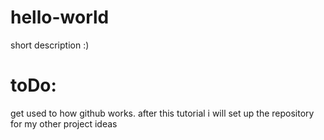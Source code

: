 # hello-world
short description :)
# toDo:
get used to how github works.
after this tutorial i will set up the repository for my other project ideas
